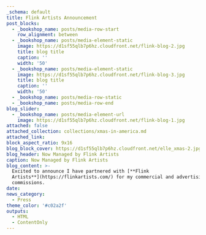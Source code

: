 ```yaml
---
_schema: default
title: Flink Artists Announcement
post_blocks:
  - _bookshop_name: posts/media-row-start
    row_alignment: between
  - _bookshop_name: posts/media-element-static
    image: https://d1sf55qlb7p6hz.cloudfront.net/flink-blog-2.jpg
    title: blog title
    caption: ''
    width: '50'
  - _bookshop_name: posts/media-element-static
    image: https://d1sf55qlb7p6hz.cloudfront.net/flink-blog-3.jpg
    title: blog title
    caption: ''
    width: '50'
  - _bookshop_name: posts/media-row-static
  - _bookshop_name: posts/media-row-end
blog_slider:
  - _bookshop_name: posts/media-element-url
    image: https://d1sf55qlb7p6hz.cloudfront.net/flink-blog-1.jpg
attached: false
attached_collection: collections/xmas-in-america.md
attached_link:
block_aspect_ratio: 9x16
blog_block_cover: https://d1sf55qlb7p6hz.cloudfront.net/elle_xmas-2.jpg
blog_header: Now Managed by Flink Artists
caption: Now Managed by Flink Artists
blog_content: >-
  Excited to announce I have partnered with [**Flink
  Artists**](https://flinkartists.com/) for my commercial and advertising
  commissions.
date:
news_category:
  - Press
theme_color: '#c02a2f'
outputs:
  - HTML
  - ContentOnly
---
```

